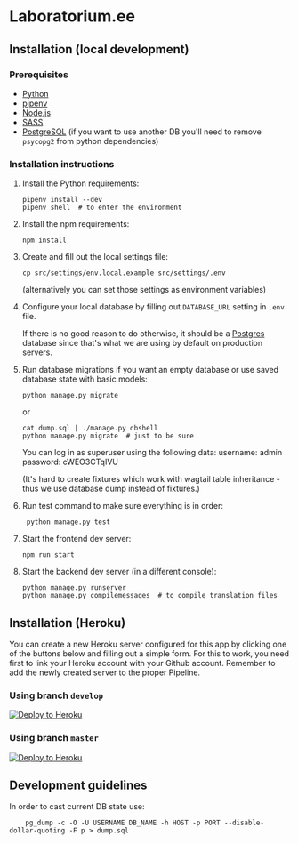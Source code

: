 # Laboratorium.ee

## Installation (local development)

### Prerequisites

- [Python](https://www.python.org/)
- [pipenv](https://pipenv.readthedocs.io/en/latest/)
- [Node.js](https://docs.npmjs.com/getting-started/installing-node)
- [SASS](http://sass-lang.com/install)
- [PostgreSQL](https://www.postgresql.org/) (if you want to use another DB you'll need to remove `psycopg2` from python dependencies)

### Installation instructions

1. Install the Python requirements:

       pipenv install --dev
       pipenv shell  # to enter the environment

2. Install the npm requirements:

       npm install

3. Create and fill out the local settings file:

       cp src/settings/env.local.example src/settings/.env
    (alternatively you can set those settings as environment variables)

4. Configure your local database by filling out `DATABASE_URL` setting in `.env` file.

    If there is no good reason to do otherwise, it should be a [Postgres](https://www.postgresql.org/) database since that's what we are using by default on production servers.

5. Run database migrations if you want an empty database or use saved database state with basic models:

       python manage.py migrate
      or

       cat dump.sql | ./manage.py dbshell
       python manage.py migrate  # just to be sure

      You can log in as superuser using the following data:
       username: admin
       password: cWEO3CTqIVU

   (It's hard to create fixtures which work with wagtail table inheritance - thus we use database dump instead of fixtures.)

6. Run test command to make sure everything is in order:

        python manage.py test

8. Start the frontend dev server:

       npm run start

9. Start the backend dev server (in a different console):

       python manage.py runserver
       python manage.py compilemessages  # to compile translation files


## Installation (Heroku)
You can create a new Heroku server configured for this app by clicking one of the buttons below and filling out a simple form. For this to work, you need first to link your Heroku account with your Github account.
Remember to add the newly created server to the proper Pipeline.

### Using branch `develop`
[![Deploy to Heroku](https://www.herokucdn.com/deploy/button.svg)][deploy-develop]

### Using branch `master`
[![Deploy to Heroku](https://www.herokucdn.com/deploy/button.svg)][deploy-master]

[deploy-develop]: https://heroku.com/deploy?template=https://github.com/EE/laboratorium-ee-2019/tree/develop
[deploy-master]: https://heroku.com/deploy?template=https://github.com/EE/laboratorium-ee-2019/tree/master

## Development guidelines

In order to cast current DB state use:
    
        pg_dump -c -O -U USERNAME DB_NAME -h HOST -p PORT --disable-dollar-quoting -F p > dump.sql
